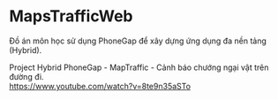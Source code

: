 # MapsTrafficWeb
Đồ án môn học sử dụng PhoneGap để xây dựng ứng dụng đa nền tảng (Hybrid).

Project Hybrid PhoneGap - MapTraffic - Cảnh báo chướng ngại vật trên đường đi.
<br>
https://www.youtube.com/watch?v=8te9n35aSTo
